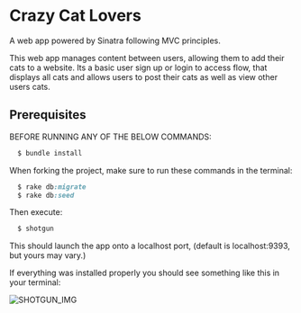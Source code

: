 # Crazy Cat Lovers
A web app powered by Sinatra following MVC principles.

This web app manages content between users, allowing them to add their cats to a website. Its a basic user sign up or login to access flow, that displays all cats and allows users to post their cats as well as view other users cats. 

## Prerequisites
BEFORE RUNNING ANY OF THE BELOW COMMANDS:
```ruby
  $ bundle install
```

When forking the project, make sure to run these commands in the terminal: 
```ruby 
  $ rake db:migrate 
  $ rake db:seed 
```
Then execute:
```ruby
  $ shotgun
```
This should launch the app onto a localhost port, (default is localhost:9393, but yours may vary.)

If everything was installed properly you should see something like this in your terminal:

![SHOTGUN_IMG](https://gyazo.com/3bb2960b0669bd897143c49a8281ba03)